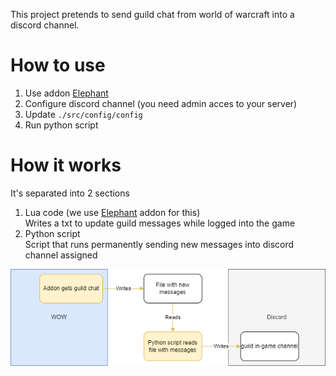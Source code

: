 This project pretends to send guild chat from world of warcraft into a discord channel.

# How to use
1. Use addon [Elephant](https://www.wowace.com/projects/elephant)
2. Configure discord channel (you need admin acces to your server)
2. Update `./src/config/config`
3. Run python script

# How it works
It's separated into 2 sections
1. Lua code (we use [Elephant](https://www.wowace.com/projects/elephant) addon for this)  
Writes a txt to update guild messages while logged into the game
2. Python script  
Script that runs permanently sending new messages into discord channel assigned

![alt text](./images/Addon%20guild%20chat%20into%20discord.png)
